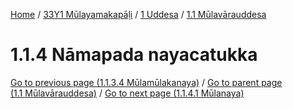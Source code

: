 
[Home](/) / [33Y1 Mūlayamakapāḷi](../../../33Y1.md) / [1 Uddesa](../../1.md) / [1.1 Mūlavārauddesa](../1.1.md)

# 1.1.4 Nāmapada nayacatukka


[Go to previous page (1.1.3.4 Mūlamūlakanaya)](1.1.3/1.1.3.4.md) / [Go to parent page (1.1 Mūlavārauddesa)](../1.1.md) / [Go to next page (1.1.4.1 Mūlanaya)](1.1.4/1.1.4.1.md)


